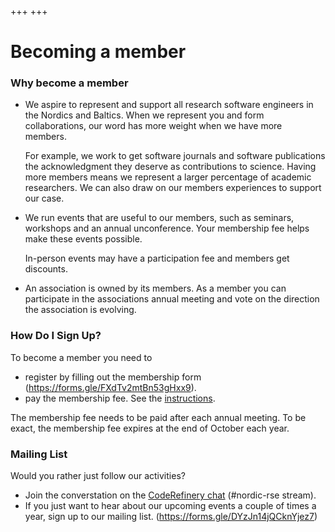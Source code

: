 +++
+++

# Becoming a member

### Why become a member

 - We aspire to represent and support all research software engineers in the
   Nordics and Baltics. When we represent you and form collaborations, our word
   has more weight when we have more members.

   For example, we work to get software journals and software publications the
   acknowledgment they deserve as contributions to science. Having more members
   means we represent a larger percentage of academic researchers. We can also
   draw on our members experiences to support our case.

 - We run events that are useful to our members, such as seminars, workshops
   and an annual unconference. Your membership fee helps make these events
   possible.

   In-person events may have a participation fee and members get discounts.

 - An association is owned by its members. As a member you can participate in
   the associations annual meeting and vote on the direction the association
   is evolving.


### How Do I Sign Up?

To become a member you need to
 - register by filling out the membership form (https://forms.gle/FXdTv2mtBn53gHxx9).
 - pay the membership fee. See the [instructions](/about/membership-fee).

The membership fee needs to be paid after each annual meeting. To be exact,
the membership fee expires at the end of October each year.


### Mailing List

Would you rather just follow our activities?
 - Join the converstation on the [CodeRefinery chat](https://coderefinery.zulipchat.com) (#nordic-rse stream).
 - If you just want to hear about our upcoming events a couple of times a year,
   sign up to our mailing list. (https://forms.gle/DYzJn14jQCknYjez7)


